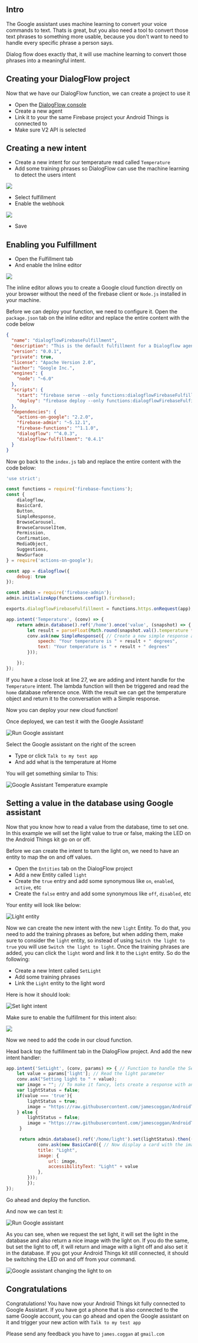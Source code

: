 ## Intro

The Google assistant uses machine learning to convert your voice commands to text. Thats is great, but you also need a tool to convert those text phrases to something more usable, because you don't want to need to handle every specific phrase a person says.

Dialog flow does exactly that, it will use machine learning to convert those phrases into a meaningful intent.

## Creating your DialogFlow project

Now that we have our DialogFlow function, we can create a project to use it

- Open the [DialogFlow console](https://console.dialogflow.com)
- Create a new agent
- Link it to your the same Firebase project your Android Things is connected to
- Make sure V2 API is selected

## Creating a new intent

- Create a new intent for our temperature read called `Temperature`
- Add some training phrases so DialogFlow can use the machine learning to detect the users intent

![](images/training_phrases.png)

- Select fulfillment
- Enable the webhook

![](images/webhook.png)

- Save

## Enabling you Fulfillment

- Open the Fulfillment tab
- And enable the Inline editor

![](images/inline.png)

The inline editor allows you to create a Google cloud function directly on your browser without the need of the firebase client or `Node.js` installed in your machine.

Before we can deploy your function, we need to configure it.
Open the `package.json` tab on the inline editor and replace the entire content with the code below

```JSON
{
  "name": "dialogflowFirebaseFulfillment",
  "description": "This is the default fulfillment for a Dialogflow agents using Cloud Functions for Firebase",
  "version": "0.0.1",
  "private": true,
  "license": "Apache Version 2.0",
  "author": "Google Inc.",
  "engines": {
    "node": "~6.0"
  },
  "scripts": {
    "start": "firebase serve --only functions:dialogflowFirebaseFulfillment",
    "deploy": "firebase deploy --only functions:dialogflowFirebaseFulfillment"
  },
  "dependencies": {
    "actions-on-google": "2.2.0",
    "firebase-admin": "~5.12.1",
    "firebase-functions": "^1.1.0",
    "dialogflow": "^4.0.3",
    "dialogflow-fulfillment": "0.4.1"
  }
}
```

Now go back to the `index.js` tab and replace the entire content with the code below:

```javascript
'use strict';

const functions = require('firebase-functions');
const {
    dialogflow,
    BasicCard,
    Button,
    SimpleResponse,
    BrowseCarousel,
    BrowseCarouselItem,
    Permission,
    Confirmation,
    MediaObject,
    Suggestions,
    NewSurface
} = require('actions-on-google');

const app = dialogflow({
    debug: true
});

const admin = require('firebase-admin');
admin.initializeApp(functions.config().firebase);

exports.dialogflowFirebaseFulfillment = functions.https.onRequest(app);

app.intent('Temperature', (conv) => {
    return admin.database().ref('/home').once('value', (snapshot) => { // Read the home object once from the database
        let result = parseFloat(Math.round(snapshot.val().temperature * 100) / 100).toFixed(2); // Conver the value to float
        conv.ask(new SimpleResponse({ // Create a new simple response and add it to the conversation
            speech: "Your temperature is " + result + " degrees",
            text: "Your temperature is " + result + " degrees"
        }));

    });
});
```

If you have a close look at line 27, we are adding and intent handle for the `Temperature` intent.
The lambda function will then be triggered and read the `home` database reference once.
With the result we can get the temperature object and return it to the conversation with a Simple response.

Now you can deploy your new cloud function!

Once deployed, we can test it with the Google Assistant!

![Run Google assistant](images/run_assistant.png)

Select the Google assistant on the right of the screen

- Type or click `Talk to my test app`
- And add what is the temperature at Home

You will get something similar to This:

![Google Assistant Temperature example](images/assistant_temperature_example.png)

## Setting a value in the database using Google assistant

Now that you know how to read a value from the database, time to set one.
In this example we will set the light value to true or false, making the LED on the Android Things kit go on or off.

Before we can create the intent to turn the light on, we need to have an entity to map the on and off values.

- Open the `Entities` tab on the DialogFlow project
- Add a new Entity called `light`
- Create the `true` entry and add some synonymous like `on`, `enabled`, `active`, etc
- Create the `false` entry and add some synonymous like `off`, `disabled`, etc

Your entity will look like below:

![Light entity](images/light_entity.png)

Now we can create the new intent with the new `light` Entity.
To do that, you need to add the training phrases as before, but when adding them, make sure to consider the `light` entity, so instead of using `Switch the light to true` you will use `Switch the light to light`.
Once the training phrases are added, you can click the `light` word and link it to the `Light` entity.
So do the following:

- Create a new Intent called `SetLight`
- Add some training phrases
- Link the `Light` entity to the light word

Here is how it should look:

![Set light intent](images/set_light_intent.png)

Make sure to enable the fulfillment for this intent also:

![](images/webhook.png)

Now we need to add the code in our cloud function.

Head back top the fulfillment tab in the DialogFlow project.
And add the new intent handler:

```javascript
app.intent('SetLight', (conv, params) => { // Function to handle the SetLight intent
    let value = params['light']; // Read the light parameter
    conv.ask("Setting light to " + value);
    var image = ""; // To make it fancy, lets create a response with an image
    var lightStatus = false;
    if(value === 'true'){
        lightStatus = true;
        image = "https://raw.githubusercontent.com/jamescoggan/AndroidThingsWorkshop/master/images/light_on.png";
    } else {
        lightStatus = false;
        image = "https://raw.githubusercontent.com/jamescoggan/AndroidThingsWorkshop/master/images/light_off.png";
     }

     return admin.database().ref('/home/light').set(lightStatus).then(()=>{ // Set the parameter in the database
            conv.ask(new BasicCard({ // Now display a card with the image
            title: "Light",
            image: {
                url: image,
                accessibilityText: "Light" + value
            },
        }));
        });
});
```

Go ahead and deploy the function.

And now we can test it:

![Run Google assistant](images/run_assistant.png)

As you can see, when we request the set light, it will set the light in the database and also return a nice image with the light on.
If you do the same, but set the light to off, it will return and image with a light off and also set it in the database.
If you got your Android Things kit still connected, it should be switching the LED on and off from your command.

![Google assistant changing the light to on](images/set_light_assistant.png)

## Congratulations

Congratulations! You have now your Android Things kit fully connected to Google Assistant.
If you have got a phone that is also connected to the same Google account, you can go ahead and open the Google assistant on it and trigger your new action with `Talk to my test app`

Please send any feedback you have to `james.coggan` at `gmail.com`
